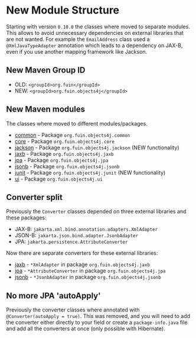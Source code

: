 # New Module Structure
Starting with version `0.10.0` the classes where moved to separate modules.
This allows to avoid unnecessary dependencies on external libraries that are not wanted.
For example the `EmailAddress` class used a `@XmlJavaTypeAdapter` annotation which leads to a dependency
on JAX-B, even if you use another mapping framework like Jackson.

## New Maven Group ID
- OLD: `<groupId>org.fuin</groupId>`
- NEW: `<groupId>org.fuin.objects4j</groupId>`

## New Maven modules
The classes where moved to different modules/packages. 
- [common](common) - Package `org.fuin.objects4j.common`
- [core](core) - Package `org.fuin.objects4j.core`
- [jackson](jackson) - Package `org.fuin.objects4j.jackson` (NEW functionality)
- [jaxb](jaxb) - Package `org.fuin.objects4j.jaxb`
- [jpa](jpa) - Package `org.fuin.objects4j.jpa`
- [jsonb](jsonb) - Package `org.fuin.objects4j.jsonb`
- [junit](junit) - Package `org.fuin.objects4j.junit` (NEW functionality)
- [ui](ui) - Package `org.fuin.objects4j.ui`

## Converter split
Previously the `Converter` classes depended on three external libraries and these packages: 
- JAX-B: `jakarta.xml.bind.annotation.adapters.XmlAdapter`
- JSON-B: `jakarta.json.bind.adapter.JsonbAdapter`
- JPA: `jakarta.persistence.AttributeConverter`

Now there are separate converters for these external libraries:
- [jaxb](jaxb) - `*XmlAdapter` in package `org.fuin.objects4j.jaxb`
- [jpa](jpa) - `*AttributeConverter` in package `org.fuin.objects4j.jpa`
- [jsonb](jsonb) - `*JsonbAdapter` in package `org.fuin.objects4j.jsonb`

## No more JPA 'autoApply'
Previously the converter classes where annotated with `@Converter(autoApply = true)`.
This was removed, and you will need to add the converter either directly to your field
or create a `package-info.java` file and add all the converters at once (only possible with Hibernate).
